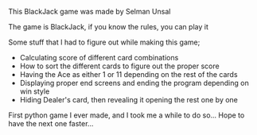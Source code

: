 
This BlackJack game was made by Selman Unsal

The game is BlackJack, if you know the rules, you can play it

Some stuff that I had to figure out while making this game;
- Calculating score of different card combinations
- How to sort the different cards to figure out the proper score
- Having the Ace as either 1 or 11 depending on the rest of the cards
- Displaying proper end screens and ending the program depending on win style
- Hiding Dealer's card, then revealing it opening the rest one by one

First python game I ever made, and I took me a while to do so...
Hope to have the next one faster...
